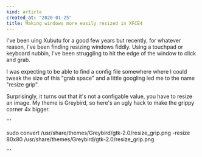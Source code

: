 ```yaml
---
kind: article
created_at: "2020-01-25"
title: Making windows more easily resized in XFCE4
---
```


I've been uing Xubutu for a good few years but recently, for whatever reason, I've been finding resizing windows fiddly.  Using a touchpad or keyboard nubbin, I've been struggling to hit the edge of the window to click and grab.

I was expecting to be able to find a config file somewhere where I could tweak the size of this "grab space" and a little googling led me to the name "resize grip".

Surprisingly, it turns out that it's not a configable value, you have to resize an image.   My theme is Greybird, so here's an ugly hack to make the grippy corner 4x bigger.

'''

 sudo convert /usr/share/themes/Greybird/gtk-2.0/resize_grip.png -resize 80x80 /usr/share/themes/Greybird/gtk-2.0/resize_grip.png
 

'''
